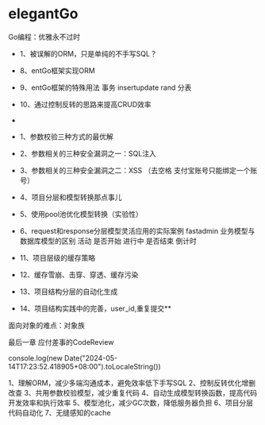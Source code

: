 # elegantGo
Go编程：优雅永不过时
- 1、被误解的ORM，只是单纯的不手写SQL？
- 8、entGo框架实现ORM
- 9、entGo框架的特殊用法 事务 insertupdate rand 分表
- 10、通过控制反转的思路来提高CRUD效率
- 
- 1、参数校验三种方式的最优解
- 2、参数相关的三种安全漏洞之一：SQL注入
- 3、参数相关的三种安全漏洞之二：XSS （去空格 支付宝账号只能绑定一个账号）
- 4、项目分层和模型转换那点事儿
- 5、使用pool池优化模型转换（实验性）
- 6、request和response分层模型灵活应用的实际案例 fastadmin 业务模型与数据库模型的区别 活动 是否开始 进行中 是否结束 倒计时


- 11、项目层级的缓存策略
- 12、缓存雪崩、击穿、穿透、缓存污染
- 13、项目结构分层的自动化生成
- 14、项目结构实践中的完善，user_id,重复提交**

面向对象的难点：对象族

最后一章 应付差事的CodeReview



console.log(new Date("2024-05-14T17:23:52.418905+08:00").toLocaleString())

1、理解ORM，减少多端沟通成本，避免效率低下手写SQL
2、控制反转优化增删改查
3、共用参数校验模型，减少重复代码 
4、自动生成模型转换函数，提高代码开发效率和执行效率
5、模型池化，减少GC次数，降低服务器负担
6、项目分层代码自动化
7、无缝感知的cache
